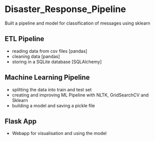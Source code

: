 # Disaster_Response_Pipeline
Built a pipeline and model for classification of messages using sklearn
## ETL Pipeline
- reading data from csv files [pandas]
- cleaning data [pandas]
- storing in a SQLite database [SQLAlchemy]
## Machine Learning Pipeline
- splitting the data into train and test set
- creating and improving ML Pipeline with NLTK, GridSearchCV and Sklearn
- building a model and saving a pickle file
## Flask App
- Webapp for visualisation and using the model
